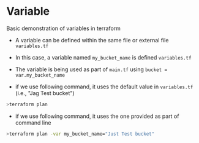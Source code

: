 # Variable

Basic demonstration of variables in terraform
- A variable can be defined within the same file or external file `variables.tf`
- In this case, a variable named `my_bucket_name` is defined `variables.tf`
- The variable is being used as part of `main.tf` using `bucket = var.my_bucket_name`

- if we use following command, it uses the default value in `variables.tf` (i.e., "Jag Test bucket")
```bash
>terraform plan
```

- if we use following command, it uses the one provided as part of command line
```bash
>terraform plan -var my_bucket_name="Just Test bucket"
```
